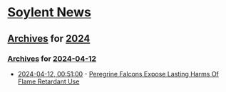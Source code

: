 # [Soylent News](../../../README.md)

## [Archives](../../index.md) for [2024](../index.md)

### [Archives](../../index.md) for [2024-04-12](index.md)

* [2024-04-12, 00:51:00](https://soylentnews.org/article.pl?sid=24/04/10/0833233&from=rss) - [Peregrine Falcons Expose Lasting Harms Of Flame Retardant Use](https://soylentnews.org/article.pl?sid=24/04/10/0833233&from=rss)
